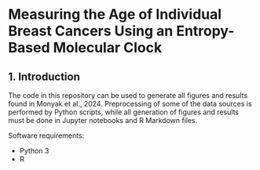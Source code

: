 # Measuring the Age of Individual Breast Cancers Using an Entropy-Based Molecular Clock

## 1. Introduction

The code in this repository can be used to generate all figures and results found in Monyak et al., 2024. Preprocessing of some of the data sources is performed by Python scripts, while all generation of figures and results must be done in Jupyter notebooks and R Markdown files.

Software requirements:
- Python 3
- R
